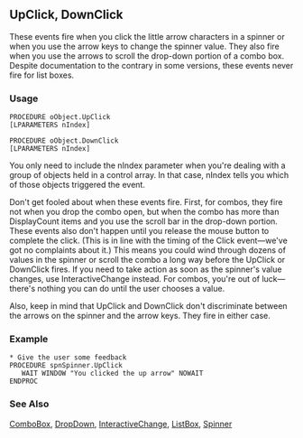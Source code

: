 ## UpClick, DownClick

These events fire when you click the little arrow characters in a spinner or when you use the arrow keys to change the spinner value. They also fire when you use the arrows to scroll the drop-down portion of a combo box. Despite documentation to the contrary in some versions, these events never fire for list boxes.

### Usage

```foxpro
PROCEDURE oObject.UpClick
[LPARAMETERS nIndex]

PROCEDURE oObject.DownClick
[LPARAMETERS nIndex]
```

You only need to include the nIndex parameter when you're dealing with a group of objects held in a control array. In that case, nIndex tells you which of those objects triggered the event.

Don't get fooled about when these events fire. First, for combos, they fire not when you drop the combo open, but when the combo has more than DisplayCount items and you use the scroll bar in the drop-down portion. These events also don't happen until you release the mouse button to complete the click. (This is in line with the timing of the Click event&mdash;we've got no complaints about it.) This means you could wind through dozens of values in the spinner or scroll the combo a long way before the UpClick or DownClick fires. If you need to take action as soon as the spinner's value changes, use InteractiveChange instead. For combos, you're out of luck&mdash;there's nothing you can do until the user chooses a value.

Also, keep in mind that UpClick and DownClick don't discriminate between the arrows on the spinner and the arrow keys. They fire in either case.

### Example

```foxpro
* Give the user some feedback
PROCEDURE spnSpinner.UpClick
   WAIT WINDOW "You clicked the up arrow" NOWAIT
ENDPROC
```
### See Also

[ComboBox](s4g489.md), [DropDown](s4g497.md), [InteractiveChange](s4g370.md), [ListBox](s4g489.md), [Spinner](s4g541.md)